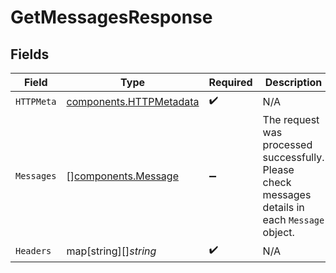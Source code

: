 # GetMessagesResponse


## Fields

| Field                                                                                           | Type                                                                                            | Required                                                                                        | Description                                                                                     |
| ----------------------------------------------------------------------------------------------- | ----------------------------------------------------------------------------------------------- | ----------------------------------------------------------------------------------------------- | ----------------------------------------------------------------------------------------------- |
| `HTTPMeta`                                                                                      | [components.HTTPMetadata](../../models/components/httpmetadata.md)                              | :heavy_check_mark:                                                                              | N/A                                                                                             |
| `Messages`                                                                                      | [][components.Message](../../models/components/message.md)                                      | :heavy_minus_sign:                                                                              | The request was processed successfully. Please check messages details in each `Message` object. |
| `Headers`                                                                                       | map[string][]*string*                                                                           | :heavy_check_mark:                                                                              | N/A                                                                                             |